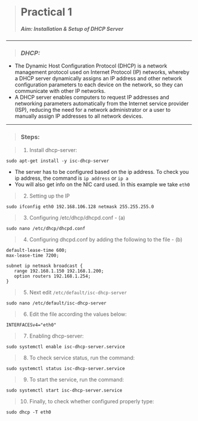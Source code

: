 > # **Practical 1**
> #####  Aim: Installation & Setup of DHCP Server
---

> ### *DHCP:* 
* The Dynamic Host Configuration Protocol (DHCP) is a network management protocol used on Internet Protocol (IP) networks, whereby a DHCP server dynamically assigns an IP address and other network configuration parameters to each device on the network, so they can communicate with other IP networks.
* A DHCP server enables computers to request IP addresses and networking parameters automatically from the Internet service provider (ISP), reducing the need for a network administrator or a user to manually assign IP addresses to all network devices.

---

> ### Steps:

> 1. Install dhcp-server:
```
sudo apt-get install -y isc-dhcp-server
```
- The server has to be configured based on the ip address. To check you ip address, the command is `ip address` or `ip a`
- You will also get info on the NIC card used. In this example we take `eth0`

> 2. Setting up the IP
```
sudo ifconfig eth0 192.168.106.128 netmask 255.255.255.0
```

> 3. Configuring /etc/dhcp/dhcpd.conf - (a)
```   
sudo nano /etc/dhcp/dhcpd.conf
```

> 4. Configuring dhcpd.conf by adding the following to the file - (b)
```
default-lease-time 600;
max-lease-time 7200;

subnet ip netmask broadcast {
   range 192.168.1.150 192.168.1.200;
   option routers 192.168.1.254;
}
```

> 5. Next edit `/etc/default/isc-dhcp-server` 
```
sudo nano /etc/default/isc-dhcp-server
```

> 6. Edit the file according the values below:
  ```
  INTERFACESv4="eth0"
  ```
  
> 7. Enabling dhcp-server:
  ```
  sudo systemctl enable isc-dhcp-server.service
  ```

> 8. To check service status, run the command:
  ```
  sudo systemctl status isc-dhcp-server.service
  ```

> 9. To start the service, run the command:
  ```
  sudo systemctl start isc-dhcp-server.service
  ```
  
> 10. Finally, to check whether configured properly type:
```
sudo dhcp -T eth0
```

